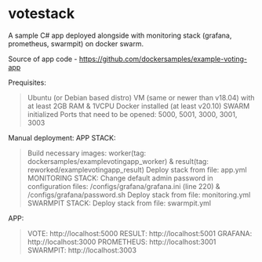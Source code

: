 # votestack
A sample C# app deployed alongside with monitoring stack (grafana, prometheus, swarmpit) on docker swarm.

Source of app code - https://github.com/dockersamples/example-voting-app

Prequisites:
> Ubuntu (or Debian based distro) VM (same or newer than v18.04) with at least 2GB RAM & 1VCPU
> Docker installed (at least v20.10)
> SWARM initialized
> Ports that need to be opened: 5000, 5001, 3000, 3001, 3003

Manual deployment:
APP STACK:
> Build necessary images: worker(tag: dockersamples/examplevotingapp_worker) & result(tag: reworked/examplevotingapp_result)
> Deploy stack from file: app.yml
MONITORING STACK:
> Change default admin password in configuration files: /configs/grafana/grafana.ini (line 220) & /configs/grafana/password.sh
> Deploy stack from file: monitoring.yml
SWARMPIT STACK:
> Deploy stack from file: swarmpit.yml

APP:
> VOTE: http://localhost:5000
> RESULT: http://localhost:5001
GRAFANA:
> http://localhost:3000
PROMETHEUS:
> http://localhost:3001
SWARMPIT:
> http://localhost:3003



